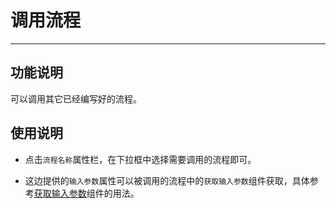 # 调用流程
---
## 功能说明
可以调用其它已经编写好的流程。

## 使用说明
* 点击`流程名称`属性栏，在下拉框中选择需要调用的流程即可。

* 这边提供的`输入参数`属性可以被调用的流程中的`获取输入参数`组件获取，具体参考[获取输入参数](../4.1.1/4.1.1.13.md)组件的用法。